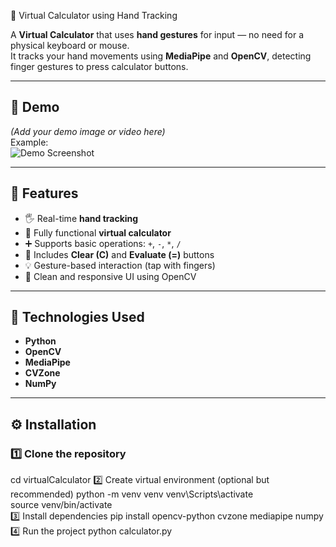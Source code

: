  🧮 Virtual Calculator using Hand Tracking

A **Virtual Calculator** that uses **hand gestures** for input — no need for a physical keyboard or mouse.  
It tracks your hand movements using **MediaPipe** and **OpenCV**, detecting finger gestures to press calculator buttons.

---

## 🎥 Demo
*(Add your demo image or video here)*  
Example:  
![Demo Screenshot](demo.png)

---

## 🚀 Features
- 🖐️ Real-time **hand tracking**
- 🔢 Fully functional **virtual calculator**
- ➕ Supports basic operations: `+`, `-`, `*`, `/`
- 🧼 Includes **Clear (C)** and **Evaluate (=)** buttons
- 💡 Gesture-based interaction (tap with fingers)
- 🎨 Clean and responsive UI using OpenCV

---

## 🧰 Technologies Used
- **Python**
- **OpenCV**
- **MediaPipe**
- **CVZone**
- **NumPy**

---

## ⚙️ Installation

### 1️⃣ Clone the repository
cd virtualCalculator
2️⃣ Create virtual environment (optional but recommended)
python -m venv venv
venv\Scripts\activate   
source venv/bin/activate  
3️⃣ Install dependencies
pip install opencv-python cvzone mediapipe numpy
4️⃣ Run the project
python calculator.py
